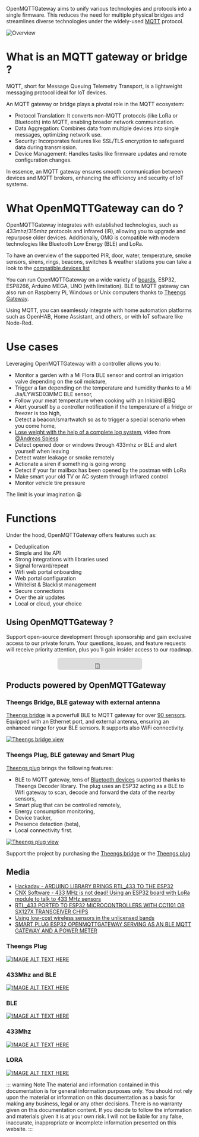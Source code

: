 OpenMQTTGateway aims to unify various technologies and protocols into a single firmware. This reduces the need for multiple physical bridges and streamlines diverse technologies under the widely-used [MQTT](http://mqtt.org/) protocol.

![Overview](./img/OpenMQTTGateway.png)

# What is an MQTT gateway or bridge ?

MQTT, short for Message Queuing Telemetry Transport, is a lightweight messaging protocol ideal for IoT devices.

An MQTT gateway or bridge plays a pivotal role in the MQTT ecosystem:
* Protocol Translation: It converts non-MQTT protocols (like LoRa or Bluetooth) into MQTT, enabling broader network communication.
* Data Aggregation: Combines data from multiple devices into single messages, optimizing network use.
* Security: Incorporates features like SSL/TLS encryption to safeguard data during transmission.
* Device Management: Handles tasks like firmware updates and remote configuration changes.

In essence, an MQTT gateway ensures smooth communication between devices and MQTT brokers, enhancing the efficiency and security of IoT systems.

# What OpenMQTTGateway can do ?

OpenMQTTGateway integrates with established technologies, such as 433mhz/315mhz protocols and infrared (IR), allowing you to upgrade and repurpose older devices. Additionally, OMG is compatible with modern technologies like Bluetooth Low Energy (BLE) and LoRa.

To have an overview of the supported PIR, door, water, temperature, smoke sensors, sirens, rings, beacons, switches & weather stations you can take a look to the 
[compatible devices list](https://compatible.openmqttgateway.com/index.php/devices)

You can run OpenMQTTGateway on a wide variety of [boards](https://compatible.openmqttgateway.com/index.php/boards/), ESP32, ESP8266, Arduino MEGA, UNO (with limitation).
BLE to MQTT gateway can also run on Raspberry Pi, Windows or Unix computers thanks to [Theengs Gateway](https://theengs.github.io/gateway/).

Using MQTT, you can seamlessly integrate with home automation platforms such as OpenHAB, Home Assistant, and others, or with IoT software like Node-Red.

# Use cases
Leveraging OpenMQTTGateway with a controller allows you to:
* Monitor a garden with a Mi Flora BLE sensor and control an irrigation valve depending on the soil moisture,
* Trigger a fan depending on the temperature and humidity thanks to a Mi Jia/LYWSD03MMC BLE sensor,
* Follow your meat temperature when cooking with an Inkbird IBBQ
* Alert yourself by a controller notification if the temperature of a fridge or freezer is too high,
* Detect a beacon/smartwatch so as to trigger a special scenario when you come home,
* [Lose weight with the help of a complete log system](https://www.youtube.com/watch?v=noUROhtf0E0&t=18s), video from [@Andreas Spiess](https://www.youtube.com/channel/UCu7_D0o48KbfhpEohoP7YSQ)
* Detect opened door or windows through 433mhz or BLE and alert yourself when leaving
* Detect water leakage or smoke remotely
* Actionate a siren if something is going wrong
* Detect if your far mailbox has been opened by the postman with LoRa
* Make smart your old TV or AC system through infrared control
* Monitor vehicle tire pressure

The limit is your imagination 😀

# Functions
Under the hood, OpenMQTTGateway offers features such as:
* Deduplication
* Simple and lite API
* Strong integrations with libraries used
* Signal forward/repeat
* Wifi web portal onboarding
* Web portal configuration
* Whitelist & Blacklist management
* Secure connections
* Over the air updates
* Local or cloud, your choice

## Using OpenMQTTGateway ?
Support open-source development through sponsorship and gain exclusive access to our private forum. Your questions, issues, and feature requests will receive priority attention, plus you'll gain insider access to our roadmap.

<div style="text-align: center;">
    <iframe src="https://github.com/sponsors/theengs/button" title="Sponsor Theengs" height="32" width="228" style="border: 0; border-radius: 6px;"></iframe>
</div>

## Products powered by OpenMQTTGateway

### Theengs Bridge, BLE gateway with external antenna

[Theengs bridge](https://shop.theengs.io/products/theengs-bridge-esp32-ble-mqtt-gateway-with-ethernet-and-external-antenna) is a powerfull BLE to MQTT gateway for over [90 sensors](https://decoder.theengs.io/devices/devices.html). Equipped with an Ethernet port, and external antenna, ensuring an enhanced range for your BLE sensors. It supports also WiFi connectivity.

[![Theengs bridge view](./img/Theengs-Bridge-ble-gateway.png)](https://shop.theengs.io/products/theengs-bridge-esp32-ble-mqtt-gateway-with-ethernet-and-external-antenna)

### Theengs Plug, BLE gateway and Smart Plug

[Theengs plug](https://shop.theengs.io/products/theengs-plug-smart-plug-ble-gateway-and-energy-consumption) brings the following features:
* BLE to MQTT gateway, tens of [Bluetooth devices](https://compatible.openmqttgateway.com/index.php/devices/ble-devices/) supported thanks to Theengs Decoder library. The plug uses an ESP32 acting as a BLE to Wifi gateway to scan, decode and forward the data of the nearby sensors,
* Smart plug that can be controlled remotely,
* Energy consumption monitoring,
* Device tracker,
* Presence detection (beta),
* Local connectivity first.

[![Theengs plug view](./img/Theengs-Plug-OpenMQTTGateway.png)](https://shop.theengs.io/products/theengs-plug-smart-plug-ble-gateway-and-energy-consumption)

Support the project by purchasing the [Theengs bridge](https://shop.theengs.io/products/theengs-bridge-esp32-ble-mqtt-gateway-with-ethernet-and-external-antenna) or the [Theengs plug](https://shop.theengs.io/products/theengs-plug-smart-plug-ble-gateway-and-energy-consumption)

## Media

* [Hackaday - ARDUINO LIBRARY BRINGS RTL_433 TO THE ESP32](https://hackaday.com/2023/01/13/arduino-library-brings-rtl_433-to-the-esp32)
* [CNX Software - 433 MHz is not dead! Using an ESP32 board with LoRa module to talk to 433 MHz sensors](https://www.cnx-software.com/2023/01/14/esp32-board-with-lora-433-mhz-sensors/)
* [RTL_433 PORTED TO ESP32 MICROCONTROLLERS WITH CC1101 OR SX127X TRANSCEIVER CHIPS](https://www.rtl-sdr.com/rtl_433-ported-to-esp32-microcontrollers-with-cc1101-or-sx127x-transceiver-chips/)
* [Using low-cost wireless sensors in the unlicensed bands](https://lwn.net/Articles/921497/)
* [SMART PLUG ESP32 OPENMQTTGATEWAY SERVING AS AN BLE MQTT GATEWAY AND A POWER METER](https://www.electronics-lab.com/smart-plug-esp32-openmqttgateway-serving-as-an-ble-mqtt-gateway-and-a-power-meter/)

### Theengs Plug
[![IMAGE ALT TEXT HERE](https://img.youtube.com/vi/nUwMt9p2U7o/0.jpg)](https://www.youtube.com/watch?v=nUwMt9p2U7o&t=427s)

### 433Mhz and BLE
[![IMAGE ALT TEXT HERE](https://img.youtube.com/vi/_gdXR1uklaY/0.jpg)](https://www.youtube.com/watch?v=_gdXR1uklaY)

### BLE
[![IMAGE ALT TEXT HERE](https://img.youtube.com/vi/noUROhtf0E0/0.jpg)](https://www.youtube.com/watch?v=noUROhtf0E0)

### 433Mhz
[![IMAGE ALT TEXT HERE](https://img.youtube.com/vi/H-JXWbWjJYE/0.jpg)](https://www.youtube.com/watch?v=H-JXWbWjJYE)

### LORA
[![IMAGE ALT TEXT HERE](https://img.youtube.com/vi/6DftaHxDawM/0.jpg)](https://www.youtube.com/watch?v=6DftaHxDawM)

::: warning Note
The material and information contained in this documentation is for general information purposes only. You should not rely upon the material or information on this documentation as a basis for making any business, legal or any other decisions. There is no warranty given on this documentation content. If you decide to follow the information and materials given it is at your own risk. I will not be liable for any false, inaccurate, inappropriate or incomplete information presented on this website.
:::
